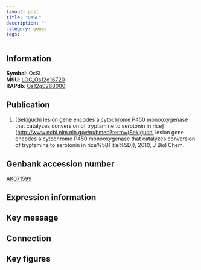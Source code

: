 ```yaml
---
layout: post
title: "OsSL"
description: ""
category: genes
tags: 
---
```


## Information
__Symbol__: OsSL  
__MSU__: [LOC_Os12g16720](http://rice.plantbiology.msu.edu/cgi-bin/ORF_infopage.cgi?orf=LOC_Os12g16720)  
__RAPdb__: [Os12g0268000](http://rapdb.dna.affrc.go.jp/viewer/gbrowse_details/irgsp1?name=Os12g0268000)  

## Publication
1. [Sekiguchi lesion gene encodes a cytochrome P450 monooxygenase that catalyzes conversion of tryptamine to serotonin in rice](http://www.ncbi.nlm.nih.gov/pubmed?term=(Sekiguchi lesion gene encodes a cytochrome P450 monooxygenase that catalyzes conversion of tryptamine to serotonin in rice%5BTitle%5D)), 2010, J Biol Chem.

## Genbank accession number
[AK071599](http://www.ncbi.nlm.nih.gov/nuccore/AK071599)

## Expression information

## Key message

## Connection

## Key figures


